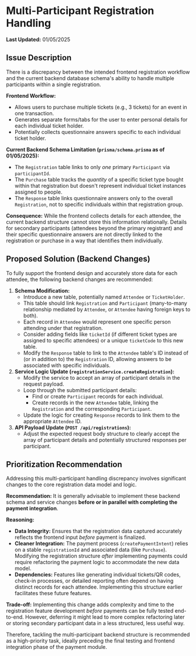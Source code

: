 # Multi-Participant Registration Handling

**Last Updated:** 01/05/2025

## Issue Description

There is a discrepancy between the intended frontend registration workflow and the current backend database schema's ability to handle multiple participants within a single registration.

**Frontend Workflow:**
*   Allows users to purchase multiple tickets (e.g., 3 tickets) for an event in one transaction.
*   Generates separate forms/tabs for the user to enter personal details for each individual ticket holder.
*   Potentially collects questionnaire answers specific to each individual ticket holder.

**Current Backend Schema Limitation (`prisma/schema.prisma` as of 01/05/2025):**
*   The `Registration` table links to only *one* primary `Participant` via `participantId`.
*   The `Purchase` table tracks the *quantity* of a specific ticket type bought within that registration but doesn't represent individual ticket instances assigned to people.
*   The `Response` table links questionnaire answers only to the overall `Registration`, not to specific individuals within that registration group.

**Consequence:** While the frontend collects details for each attendee, the current backend structure cannot store this information relationally. Details for secondary participants (attendees beyond the primary registrant) and their specific questionnaire answers are not directly linked to the registration or purchase in a way that identifies them individually.

## Proposed Solution (Backend Changes)

To fully support the frontend design and accurately store data for each attendee, the following backend changes are recommended:

1.  **Schema Modification:**
    *   Introduce a new table, potentially named `Attendee` or `TicketHolder`.
    *   This table should link `Registration` and `Participant` (many-to-many relationship mediated by `Attendee`, or `Attendee` having foreign keys to both).
    *   Each record in `Attendee` would represent one specific person attending under that registration.
    *   Consider adding fields like `ticketId` (if different ticket types are assigned to specific attendees) or a unique `ticketCode` to this new table.
    *   Modify the `Response` table to link to the `Attendee` table's ID instead of (or in addition to) the `Registration` ID, allowing answers to be associated with specific individuals.
2.  **Service Logic Update (`registrationService.createRegistration`):**
    *   Modify the service to accept an array of participant details in the request payload.
    *   Loop through the submitted participant details:
        *   Find or create `Participant` records for each individual.
        *   Create records in the new `Attendee` table, linking the `Registration` and the corresponding `Participant`.
    *   Update the logic for creating `Response` records to link them to the appropriate `Attendee` ID.
3.  **API Payload Update (`POST /api/registrations`):**
    *   Adjust the expected request body structure to clearly accept the array of participant details and potentially structured responses per participant.

## Prioritization Recommendation

Addressing this multi-participant handling discrepancy involves significant changes to the core registration data model and logic.

**Recommendation:** It is generally advisable to implement these backend schema and service changes **before or in parallel with completing the payment integration**.

**Reasoning:**
*   **Data Integrity:** Ensures that the registration data captured accurately reflects the frontend input *before* payment is finalized.
*   **Cleaner Integration:** The payment process (`createPaymentIntent`) relies on a stable `registrationId` and associated data (like `Purchase`). Modifying the registration structure *after* implementing payments could require refactoring the payment logic to accommodate the new data model.
*   **Dependencies:** Features like generating individual tickets/QR codes, check-in processes, or detailed reporting often depend on having distinct records for each attendee. Implementing this structure earlier facilitates these future features.

**Trade-off:** Implementing this change adds complexity and time to the registration feature development *before* payments can be fully tested end-to-end. However, deferring it might lead to more complex refactoring later or storing secondary participant data in a less structured, less useful way.

Therefore, tackling the multi-participant backend structure is recommended as a high-priority task, ideally preceding the final testing and frontend integration phase of the payment module.
